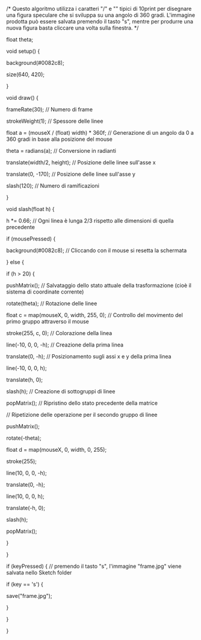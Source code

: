 /* Questo algoritmo utilizza i caratteri "/" e "\" tipici di 10print per disegnare una figura speculare che si sviluppa su una angolo di 360 gradi.
 L'immagine prodotta può essere salvata premendo il tasto "s", mentre per produrre una nuova figura basta cliccare una volta sulla finestra. */

float theta;   

void setup() {

background(#0082c8);

size(640, 420);

}

void draw() {

frameRate(30); // Numero di frame 

strokeWeight(1); // Spessore delle linee

float a = (mouseX / (float) width) * 360f; // Generazione di un angolo da 0 a 360 gradi in base alla posizione del mouse

theta = radians(a); // Conversione in radianti

translate(width/2, height); // Posizione delle linee sull'asse x

translate(0, -170); // Posizione delle linee sull'asse y

slash(120); // Numero di ramificazioni

}

void slash(float h) {

h *= 0.66; // Ogni linea è lunga 2/3 rispetto alle dimensioni di quella precedente
  
  if (mousePressed) {
    
  background(#0082c8); // Cliccando con il mouse si resetta la schermata
  
} else {
    
if (h > 20) {
      
pushMatrix();    // Salvataggio dello stato attuale della trasformazione (cioè il sistema di coordinate corrente)
      
rotate(theta);   // Rotazione delle linee
      
float c = map(mouseX, 0, width, 255, 0); // Controllo del movimento del primo gruppo attraverso il mouse
      
stroke(255, c, 0); // Colorazione della linea
      
line(-10, 0, 0, -h);  // Creazione della prima linea   
      
translate(0, -h); // Posizionamento sugli assi x e y della prima linea
      
line(-10, 0, 0, h); 
      
translate(h, 0);
      
slash(h);       // Creazione di sottogruppi di linee
      
popMatrix();     // Ripristino dello stato precedente della matrice
      
// Ripetizione delle operazione per il secondo gruppo di linee
      
pushMatrix();
      
rotate(-theta);
      
float d = map(mouseX, 0, width, 0, 255);
      
stroke(255);
      
line(10, 0, 0, -h);
      
translate(0, -h);
      
line(10, 0, 0, h);
      
translate(-h, 0);
      
slash(h);
      
popMatrix();
    
}
  
}
  
if (keyPressed) { // premendo il tasto "s", l'immagine "frame.jpg" viene salvata nello Sketch folder
    
if (key == 's') {
      
save("frame.jpg");
    
}
  
}

}
